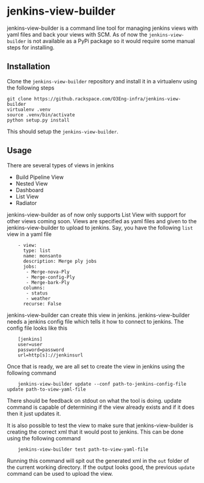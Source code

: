 jenkins-view-builder
====================

jenkins-view-builder is a command line tool for managing jenkins views with yaml files and back your views with SCM. As of now the `jenkins-view-builder` is not available as a PyPi package so it would require some manual steps for installing.

Installation
---

Clone the `jenkins-view-builder` repository and install it in a virtualenv using the following steps

    git clone https://github.rackspace.com/O3Eng-infra/jenkins-view-builder
    virtualenv .venv
    source .venv/bin/activate
    python setup.py install

This should setup the `jenkins-view-builder`.

Usage
---

There are several types of views in jenkins
* Build Pipeline View
* Nested View
* Dashboard
* List View
* Radiator

jenkins-view-builder as of now only supports List View with support for other views coming soon. Views are specified as yaml files and given to the jenkins-view-builder to upload to jenkins. Say, you have the following `list` view in a yaml file

        - view:
          type: list
          name: monsanto
          description: Merge ply jobs
          jobs:
           - Merge-nova-Ply
           - Merge-config-Ply
           - Merge-bark-Ply    
          columns:
           - status
           - weather
          recurse: False

jenkins-view-builder can create this view in jenkins. jenkins-view-builder needs a jenkins config file which tells it how to connect to jenkins. The config file looks like this

        [jenkins]
        user=user
        password=password
        url=http[s]://jenkinsurl
        
Once that is ready, we are all set to create the view in jenkins using the following command

        jenkins-view-builder update --conf path-to-jenkins-config-file update path-to-view-yaml-file
        
There should be feedback on stdout on what the tool is doing. update command is capable of determining if the view already exists and if it does then it just updates it. 

It is also possible to test the view to make sure that jenkins-view-builder is creating the correct xml that it would post to jenkins. This can be done using the following command

        jenkins-view-builder test path-to-view-yaml-file

Running this command will spit out the generated xml in the `out` folder of the current working directory. If the output looks good, the previous `update` command can be used to upload the view.
